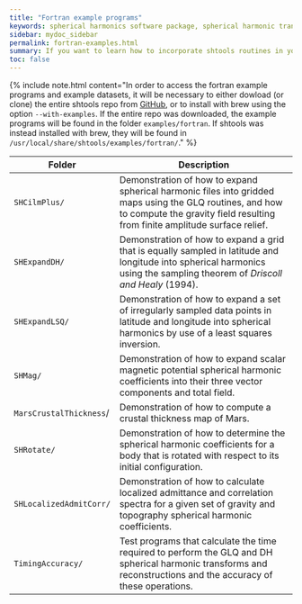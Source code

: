 ```yaml
---
title: "Fortran example programs"
keywords: spherical harmonics software package, spherical harmonic transform, legendre functions, multitaper spectral analysis, fortran, Python, gravity, magnetic field
sidebar: mydoc_sidebar
permalink: fortran-examples.html
summary: If you want to learn how to incorporate shtools routines in your fortran programs, the following example programs are a good starting point to see shtools in action.
toc: false
---
```


<style>
table:nth-of-type(n) {
    display:table;
    width:100%;
}
table:nth-of-type(n) th:nth-of-type(2) {
    width:70%;
}
</style>

{% include note.html content="In order to access the fortran example programs and example datasets, it will be necessary to either dowload (or clone) the entire shtools repo from [GitHub](https://github.com/SHTOOLS/SHTOOLS/), or to install with brew using the option `--with-examples`. If the entire repo was downloaded, the example programs will be found in the folder `examples/fortran`. If shtools was instead installed with brew, they will be found in `/usr/local/share/shtools/examples/fortran/`." %}


| Folder | Description |
| ------------- | ----------- |
| `SHCilmPlus/` | Demonstration of how to expand spherical harmonic files into gridded maps using the GLQ routines, and how to compute the gravity field resulting from finite amplitude surface relief. |
| `SHExpandDH/` | Demonstration of how to expand a grid that is equally sampled in latitude and longitude into spherical harmonics using the sampling theorem of *Driscoll and Healy* (1994). |
| `SHExpandLSQ/` | Demonstration of how to expand a set of irregularly sampled data points in latitude and longitude into spherical harmonics by use of a least squares inversion. |
| `SHMag/` | Demonstration of how to expand scalar magnetic potential spherical harmonic coefficients into their three vector components and total field. |
| `MarsCrustalThickness`/ | Demonstration of how to compute a crustal thickness map of Mars. |
| `SHRotate/` | Demonstration of how to determine the spherical harmonic coefficients for a body that is rotated with respect to its initial configuration. |
| `SHLocalizedAdmitCorr/` | Demonstration of how to calculate localized admittance and correlation spectra for a given set of gravity and topography spherical harmonic coefficients. |
| `TimingAccuracy/` | Test programs that calculate the time required to perform the GLQ and DH spherical harmonic transforms and reconstructions and the accuracy of these operations. |

